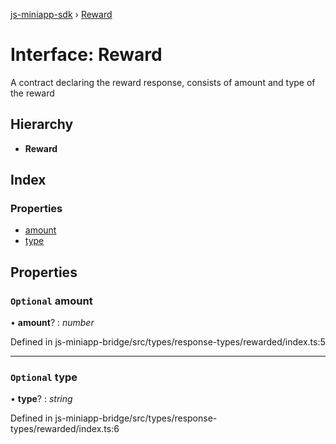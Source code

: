 [js-miniapp-sdk](../README.md) › [Reward](reward.md)

# Interface: Reward

A contract declaring the reward response, consists of amount and type of the reward

## Hierarchy

* **Reward**

## Index

### Properties

* [amount](reward.md#optional-amount)
* [type](reward.md#optional-type)

## Properties

### `Optional` amount

• **amount**? : *number*

Defined in js-miniapp-bridge/src/types/response-types/rewarded/index.ts:5

___

### `Optional` type

• **type**? : *string*

Defined in js-miniapp-bridge/src/types/response-types/rewarded/index.ts:6
